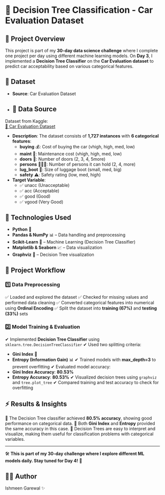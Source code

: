 # 🚀 Decision Tree Classification - Car Evaluation Dataset

## 📌 Project Overview
This project is part of my **30-day data science challenge** where I complete one project per day using different machine learning models. On **Day 3**, I implemented a **Decision Tree Classifier** on the **Car Evaluation dataset** to predict car acceptability based on various categorical features.

## 📂 Dataset
- **Source**: Car Evaluation Dataset
- ## 📂 Data Source
Dataset from Kaggle:  
[🚗 Car Evaluation Dataset](https://www.kaggle.com/datasets/elikplim/car-evaluation-data-set)
- **Description**: The dataset consists of **1,727 instances** with **6 categorical features**:
  - **buying** 💰: Cost of buying the car (vhigh, high, med, low)
  - **maint** 🔧: Maintenance cost (vhigh, high, med, low)
  - **doors** 🚪: Number of doors (2, 3, 4, 5more)
  - **persons** 🧑‍🤝‍🧑: Number of persons it can hold (2, 4, more)
  - **lug_boot** 🎒: Size of luggage boot (small, med, big)
  - **safety** ⚠️: Safety rating (low, med, high)
- **Target Variable**:
  - ✅ unacc (Unacceptable)
  - ✅ acc (Acceptable)
  - ✅ good (Good)
  - ✅ vgood (Very Good)

## 🚀 Technologies Used
- **Python** 🐍
- **Pandas & NumPy** 📊 – Data handling and preprocessing
- **Scikit-Learn** 🤖 – Machine Learning (Decision Tree Classifier)
- **Matplotlib & Seaborn** 📈 – Data visualization
- **Graphviz** 🌳 – Decision Tree visualization

## 📜 Project Workflow
### 1️⃣ Data Preprocessing
✅ Loaded and explored the dataset
✅ Checked for missing values and performed data cleaning
✅ Converted categorical features into numerical using **Ordinal Encoding**
✅ Split the dataset into **training (67%)** and **testing (33%)** sets

### 2️⃣ Model Training & Evaluation
✔ Implemented **Decision Tree Classifier** using `sklearn.tree.DecisionTreeClassifier`
✔ Used two splitting criteria:
   - **Gini Index** 🎲
   - **Entropy (Information Gain)** 📊
✔ Trained models with **max_depth=3** to prevent overfitting
✔ Evaluated model accuracy:
  - **Gini Index Accuracy**: **80.53%**
  - **Entropy Accuracy**: **80.53%**
✔ Visualized decision trees using `graphviz` and `tree.plot_tree`
✔ Compared training and test accuracy to check for overfitting

## ⚡ Results & Insights
🔹 The Decision Tree classifier achieved **80.5% accuracy**, showing good performance on categorical data.
🔹 Both **Gini Index** and **Entropy** provided the same accuracy in this case.
🔹 Decision Trees are easy to interpret and visualize, making them useful for classification problems with categorical variables.

---
🛠️ **This is part of my 30-day challenge where I explore different ML models daily. Stay tuned for Day 4!** 🎯

## 👨‍💻 Author
Ishmeen Garewal ✨

